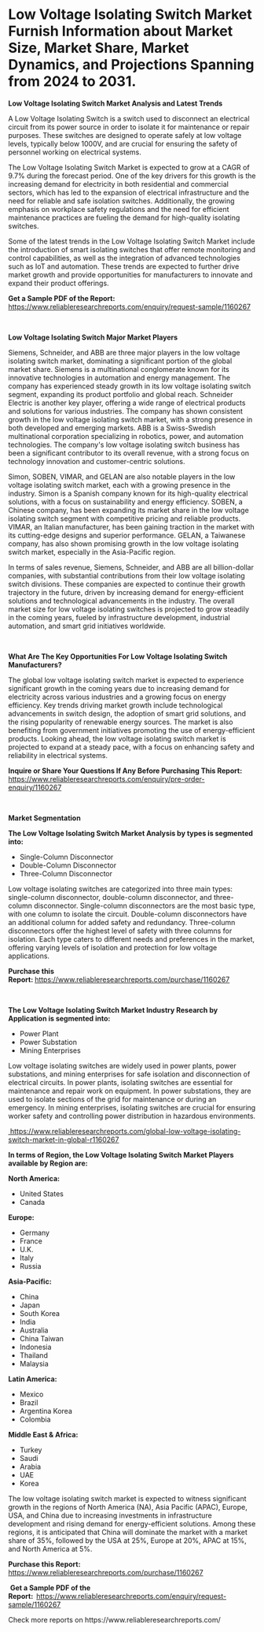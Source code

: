 <p><h1>Low Voltage Isolating Switch Market Furnish Information about Market Size, Market Share, Market Dynamics, and Projections Spanning from 2024 to 2031.</h1></p><p><strong>Low Voltage Isolating Switch Market Analysis and Latest Trends</strong></p>
<p><p>A Low Voltage Isolating Switch is a switch used to disconnect an electrical circuit from its power source in order to isolate it for maintenance or repair purposes. These switches are designed to operate safely at low voltage levels, typically below 1000V, and are crucial for ensuring the safety of personnel working on electrical systems.</p><p>The Low Voltage Isolating Switch Market is expected to grow at a CAGR of 9.7% during the forecast period. One of the key drivers for this growth is the increasing demand for electricity in both residential and commercial sectors, which has led to the expansion of electrical infrastructure and the need for reliable and safe isolation switches. Additionally, the growing emphasis on workplace safety regulations and the need for efficient maintenance practices are fueling the demand for high-quality isolating switches.</p><p>Some of the latest trends in the Low Voltage Isolating Switch Market include the introduction of smart isolating switches that offer remote monitoring and control capabilities, as well as the integration of advanced technologies such as IoT and automation. These trends are expected to further drive market growth and provide opportunities for manufacturers to innovate and expand their product offerings.</p></p>
<p><strong>Get a Sample PDF of the Report:&nbsp;</strong> <a href="https://www.reliableresearchreports.com/enquiry/request-sample/1160267">https://www.reliableresearchreports.com/enquiry/request-sample/1160267</a></p>
<p>&nbsp;</p>
<p><strong>Low Voltage Isolating Switch Major Market Players</strong></p>
<p><p>Siemens, Schneider, and ABB are three major players in the low voltage isolating switch market, dominating a significant portion of the global market share. Siemens is a multinational conglomerate known for its innovative technologies in automation and energy management. The company has experienced steady growth in its low voltage isolating switch segment, expanding its product portfolio and global reach. Schneider Electric is another key player, offering a wide range of electrical products and solutions for various industries. The company has shown consistent growth in the low voltage isolating switch market, with a strong presence in both developed and emerging markets. ABB is a Swiss-Swedish multinational corporation specializing in robotics, power, and automation technologies. The company's low voltage isolating switch business has been a significant contributor to its overall revenue, with a strong focus on technology innovation and customer-centric solutions.</p><p>Simon, SOBEN, VIMAR, and GELAN are also notable players in the low voltage isolating switch market, each with a growing presence in the industry. Simon is a Spanish company known for its high-quality electrical solutions, with a focus on sustainability and energy efficiency. SOBEN, a Chinese company, has been expanding its market share in the low voltage isolating switch segment with competitive pricing and reliable products. VIMAR, an Italian manufacturer, has been gaining traction in the market with its cutting-edge designs and superior performance. GELAN, a Taiwanese company, has also shown promising growth in the low voltage isolating switch market, especially in the Asia-Pacific region.</p><p>In terms of sales revenue, Siemens, Schneider, and ABB are all billion-dollar companies, with substantial contributions from their low voltage isolating switch divisions. These companies are expected to continue their growth trajectory in the future, driven by increasing demand for energy-efficient solutions and technological advancements in the industry. The overall market size for low voltage isolating switches is projected to grow steadily in the coming years, fueled by infrastructure development, industrial automation, and smart grid initiatives worldwide.</p></p>
<p>&nbsp;</p>
<p><strong>What Are The Key Opportunities For Low Voltage Isolating Switch Manufacturers?</strong></p>
<p><p>The global low voltage isolating switch market is expected to experience significant growth in the coming years due to increasing demand for electricity across various industries and a growing focus on energy efficiency. Key trends driving market growth include technological advancements in switch design, the adoption of smart grid solutions, and the rising popularity of renewable energy sources. The market is also benefiting from government initiatives promoting the use of energy-efficient products. Looking ahead, the low voltage isolating switch market is projected to expand at a steady pace, with a focus on enhancing safety and reliability in electrical systems.</p></p>
<p><strong>Inquire or Share Your Questions If Any Before Purchasing This Report:</strong> <a href="https://www.reliableresearchreports.com/enquiry/pre-order-enquiry/1160267">https://www.reliableresearchreports.com/enquiry/pre-order-enquiry/1160267</a></p>
<p>&nbsp;</p>
<p><strong>Market Segmentation</strong></p>
<p><strong>The Low Voltage Isolating Switch Market Analysis by types is segmented into:</strong></p>
<p><ul><li>Single-Column Disconnector</li><li>Double-Column Disconnector</li><li>Three-Column Disconnector</li></ul></p>
<p><p>Low voltage isolating switches are categorized into three main types: single-column disconnector, double-column disconnector, and three-column disconnector. Single-column disconnectors are the most basic type, with one column to isolate the circuit. Double-column disconnectors have an additional column for added safety and redundancy. Three-column disconnectors offer the highest level of safety with three columns for isolation. Each type caters to different needs and preferences in the market, offering varying levels of isolation and protection for low voltage applications.</p></p>
<p><strong>Purchase this Report:&nbsp;</strong><a href="https://www.reliableresearchreports.com/purchase/1160267">https://www.reliableresearchreports.com/purchase/1160267</a></p>
<p>&nbsp;</p>
<p><strong>The Low Voltage Isolating Switch Market Industry Research by Application is segmented into:</strong></p>
<p><ul><li>Power Plant</li><li>Power Substation</li><li>Mining Enterprises</li></ul></p>
<p><p>Low voltage isolating switches are widely used in power plants, power substations, and mining enterprises for safe isolation and disconnection of electrical circuits. In power plants, isolating switches are essential for maintenance and repair work on equipment. In power substations, they are used to isolate sections of the grid for maintenance or during an emergency. In mining enterprises, isolating switches are crucial for ensuring worker safety and controlling power distribution in hazardous environments.</p></p>
<p><a href="https://www.reliableresearchreports.com/global-low-voltage-isolating-switch-market-in-global-r1160267">&nbsp;https://www.reliableresearchreports.com/global-low-voltage-isolating-switch-market-in-global-r1160267</a></p>
<p><strong>In terms of Region, the Low Voltage Isolating Switch Market Players available by Region are:</strong></p>
<p>
    <p> <strong> North America: </strong>
        <ul>
            <li>United States</li>
            <li>Canada</li>
        </ul>
        </p> 
    <p> <strong> Europe: </strong>
        <ul>
            <li>Germany</li>
            <li>France</li>
            <li>U.K.</li>
            <li>Italy</li>
            <li>Russia</li>
        </ul>
        </p> 
    <p> <strong> Asia-Pacific: </strong>
        <ul>
            <li>China</li>
            <li>Japan</li>
            <li>South Korea</li>
            <li>India</li>
            <li>Australia</li>
            <li>China Taiwan</li>
            <li>Indonesia</li>
            <li>Thailand</li>
            <li>Malaysia</li>
        </ul>
        </p> 
    <p> <strong> Latin America: </strong>
        <ul>
            <li>Mexico</li>
            <li>Brazil</li>
            <li>Argentina Korea</li>
            <li>Colombia</li>
        </ul>
        </p> 
    <p> <strong> Middle East & Africa: </strong>
        <ul>
            <li>Turkey</li>
            <li>Saudi</li>
            <li>Arabia</li>
            <li>UAE</li>
            <li>Korea</li>
        </ul>
    </p>
    </p>
<p><p>The low voltage isolating switch market is expected to witness significant growth in the regions of North America (NA), Asia Pacific (APAC), Europe, USA, and China due to increasing investments in infrastructure development and rising demand for energy-efficient solutions. Among these regions, it is anticipated that China will dominate the market with a market share of 35%, followed by the USA at 25%, Europe at 20%, APAC at 15%, and North America at 5%.</p></p>
<p><strong>Purchase this Report: </strong><a href="https://www.reliableresearchreports.com/purchase/1160267">https://www.reliableresearchreports.com/purchase/1160267</a></p>
<p>&nbsp;<strong>Get a Sample PDF of the Report:&nbsp;&nbsp;</strong><a href="https://www.reliableresearchreports.com/enquiry/request-sample/1160267">https://www.reliableresearchreports.com/enquiry/request-sample/1160267</a></p>
<p><strong></strong></p>
<p>Check more reports on https://www.reliableresearchreports.com/</p>
